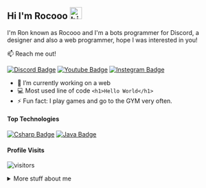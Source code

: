 ## Hi I'm Rocooo <img src="https://user-images.githubusercontent.com/1303154/88677602-1635ba80-d120-11ea-84d8-d263ba5fc3c0.gif" width="28px" alt="hi">

I'm Ron known as Rocooo and I'm a bots programmer for Discord, a designer and also a web programmer, hope I was interested in you!

:mailbox: Reach me out!

[![Discord Badge](https://img.shields.io/badge/Rocooo-5769E9?style=flat&labelColor=5769E9&logo=discord&logoColor=white)](https://discordapp.com/users/739418931051102239) [![Youtube Badge](https://img.shields.io/badge/-Rocooo-e74c3c?style=flat&labelColor=e74c3c&logo=youtube&logoColor=white)](https://www.youtube.com/channel/UCyhHa-u7lfUgJPFh2xH7FzA) [![Instegram Badge](https://img.shields.io/badge/@RonCohen-e84393?style=flat&labelColor=e84393&logo=instagram&logoColor=white)](https://www.instagram.com/_.roncohen._/)

<!-- TODO: Add last video link -->

- 🔭 I’m currently working on a web
- :computer: Most used line of code `<h1>Hello World</h1>`
- ⚡ Fun fact: I play games and go to the GYM very often.

#### Top Technologies

<!-- TODO: Make technologies links takes you to repositories -->

[![Csharp Badge](https://img.shields.io/badge/-c_sharp-A076DC?style=for-the-badge&labelColor=black&logo=csharp&logoColor=A076DC)](#) [![Java Badge](https://img.shields.io/badge/-Java-5582A3?style=for-the-badge&labelColor=black&logo=java&logoColor=5582A3)](#)



#### Profile Visits 

![visitors](https://visitor-badge.glitch.me/badge?page_id=Rocooo.Rocooo)

<details>
<summary>
  More stuff about me
</summary>

<br >

#### Coding Stats

<!--START_SECTION:waka-->
```text
HTML         15 hrs 41 mins  ████████████████████▓░░░░   82.29 % 
css          13 hr 27 mins   ████████████████▓░░░░░░░░   65.61 % 
C#           1 hr 27 mins    ███▓░░░░░░░░░░░░░░░░░░░░░   07.63 % 
java         30 mins         █▓░░░░░░░░░░░░░░░░░░░░░░░   01.05 % 
```
<!--END_SECTION:waka-->

#### Github Stats

![Rocooo's github stats](https://github-readme-stats.vercel.app/api?username=Rocooo&count_private=true&theme=tokyonight&hide=contribs,prs)

</details>
